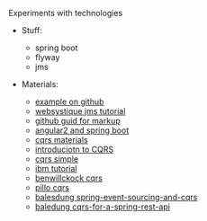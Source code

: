 Experiments with technologies

* Stuff:
    * spring boot
    * flyway
    * jms
    


* Materials:
    * [example on github](https://github.com/spring-projects/spring-boot/blob/master/spring-boot-samples/spring-boot-sample-flyway/src/main/resources/db/migration/V1__init.sql)
    * [websystique jms tutorial](http://websystique.com/springmvc/spring-4-mvc-jms-activemq-annotation-based-example/)
    * [github guid for markup](https://guides.github.com/features/mastering-markdown/)
    * [angular2 and spring boot](https://blog.jdriven.com/2016/12/angular2-spring-boot-getting-started/)
    * [cqrs materials](https://github.com/versionone/Learning-CQRS)
    * [introduciotn to CQRS](https://www.codeproject.com/Articles/555855/Introduction-to-CQRS)
    * [cqrs simple](https://www.future-processing.pl/blog/cqrs-simple-architecture/)
    * [ibm tutorial](https://www.ibm.com/developerworks/cloud/library/cl-build-app-using-microservices-and-cqrs-trs/)
    * [benwillckock cqrs](https://benwilcock.wordpress.com/2016/06/20/microservices-with-spring-boot-axon-cqrses-and-docker/)
    * [pillo cqrs](https://github.com/pilloPl)
    * [balesdung spring-event-sourcing-and-cqrs](https://github.com/Baeldung/spring-event-sourcing-and-cqrs)
    * [baledung  cqrs-for-a-spring-rest-api](http://www.baeldung.com/cqrs-for-a-spring-rest-api)